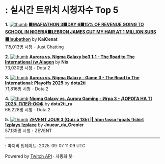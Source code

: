 # : 실시간 트위치 시청자수 Top 5

**1.** [![thumb](https://static-cdn.jtvnw.net/previews-ttv/live_user_kaicenat-320x180.jpg)](https://twitch.tv/KaiCenat)
**[🟪MAFIATHON 3🟪DAY 6🟪15% OF REVENUE GOING TO SCHOOL IN NIGERIA🟪LEBRON JAMES CUT MY HAIR AT 1 MILLION SUBS🟪!subathon](https://twitch.tv/KaiCenat)** by **KaiCenat**<br>115,013명 시청  - Just Chatting

**2.** [![thumb](https://static-cdn.jtvnw.net/previews-ttv/live_user_nix-320x180.jpg)](https://twitch.tv/Nix)
**[Aurora vs. Nigma Galaxy bo3 1:1 - The Road to The International /w Alagon](https://twitch.tv/Nix)** by **Nix**<br>73,030명 시청  - Dota 2

**3.** [![thumb](https://static-cdn.jtvnw.net/previews-ttv/live_user_dota2ti-320x180.jpg)](https://twitch.tv/dota2ti)
**[Aurora vs. Nigma Galaxy - Game 3 - The Road to The International: Playoffs 2025](https://twitch.tv/dota2ti)** by **dota2ti**<br>71,816명 시청  - Dota 2

**4.** [![thumb](https://static-cdn.jtvnw.net/previews-ttv/live_user_dota2ti_ru-320x180.jpg)](https://twitch.tv/dota2ti_ru)
**[Nigma Galaxy vs. Aurora Gaming - Игра 3 - ДОРОГА НА TI 2025: ПЛЕЙ-ОФФ](https://twitch.tv/dota2ti_ru)** by **dota2ti_ru**<br>66,228명 시청  - Dota 2

**5.** [![thumb](https://static-cdn.jtvnw.net/previews-ttv/live_user_joueur_du_grenier-320x180.jpg)](https://twitch.tv/Joueur_du_Grenier)
**[ZEVENT JOUR 3 (Quiz à 13h) || !don !asso !goals !tshirt !zplays !zplace](https://twitch.tv/Joueur_du_Grenier)** by **Joueur_du_Grenier**<br>57,135명 시청  - ZEVENT


---
: 마지막 업데이트: 2025-09-07 11:09 UTC

Powered by [Twitch API](https://dev.twitch.tv/docs/api/reference) · 자동화 봇